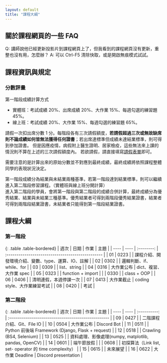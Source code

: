 ```yaml
---
layout: default
title: "課程大綱"
---
```

## 關於課程網頁的一些 FAQ

Q: 講師說他已經更新投影片到課程網頁上了，但我看到的課程網頁沒有更新，重整也沒有用，怎麼辦？
A: 可以 Ctrl-F5 清除快取，或是開啟無痕模式試試。

## 課程資訊與規定

### 分數評量

第一階段成績計算方式
- 實體班：考試成績 20%、出席成績 20%、大作業 15%、每週勾選的練習題 45%。
- 線上班：考試成績 20%、大作業 15%、每週勾選的練習題 65%。

請假一次扣出席分數 1 分。每階段各有三次請假額度，**若請假超過三次或無故缺席則不論成績如何皆無法獲得任何證書**；若出席達標準但成績未達結業標準，則可得到參加證書。
但是因應疫情，病假附上醫生證明、居家檢疫，這些無法來上課的情況則不算在上述的三次請假額度內。
若欲請假，請直接填寫[請假表單](https://forms.gle/xwNt1yA7AXwEz1vs5)即可。

需要注意的是計算出來的原始分數並不對應到最終成績，最終成績將依照課程整體同學的表現狀況決定。

第一階段成績分為結業與未結業兩種基準，若第一階段達到結業標準，則可以繼續進入第二階段修習課程。（實體班與線上班分開計算）\
進入第二階段的學員，會將第一階段與第二階段的成績合併計算，最終成績分為優秀結業、結業與未結業三種基準。優秀結業者可得到兩階段優秀結業證書，結業者可得到兩階段結業證書，未結業者只能得到第一階段結業證書。

## 課程大綱

### 第一階段

{: .table .table-bordered}
| 週次 | 日期 |    作業    | 主題                                               |
| ---- | ---- | :--------: | :------------------------------------------------ |
| 01   | 0223 |            | 課程介紹、開發環境介紹、變數、type、運算、IO、註解    |
| 02   | 0302 |            | 邏輯判斷、if、while、for                           |
| 03   | 0309 |            | list、string                                      |
| 04   | 0316 | 大作業公布  | dict、複習、大作業 spec                            |
| 05   | 0323 |            | function + import                                 |
|      | 0330 |            | class + OOP                                       |
| 06   | 0406 |            | 清明連假，本週停課一次                              |
| 07   | 0413 | 大作業截止  | coding style、大作業練習考試                       |
| 08   | 0420 |            | 考試                                              |

### 第二階段

{: .table .table-bordered}
| 週次 | 日期 |     作業     | 主題                                                  |
| ---- | ---- | :----------: | :-------------------------------------------------- |
| 09   | 0427 |              | 二階課程介紹、Git、File IO                           |
| 10   | 0504 |   大作業公布  | Discord Bot                                         |
| 11   | 0511 |              | Python 前後端 Framework (Django, Flask + request)    |
| 12   | 0518 |              | Crawling (BS4, Selenium)                            |
| 13   | 0525 |              | 資料處理、影像處理(numpy, matplotlib, pandas, OpenCV) |
| 14   | 0601 |              |  端午節放假                                               |
|      | 0608 |              |  初探算法（Link list, set- operator 的 time complexity）  |
| 15   | 0615 |                | 未來展望                                                |
| 16   | 0622 | 大作業 Deadline | Discord presentation                                   |
